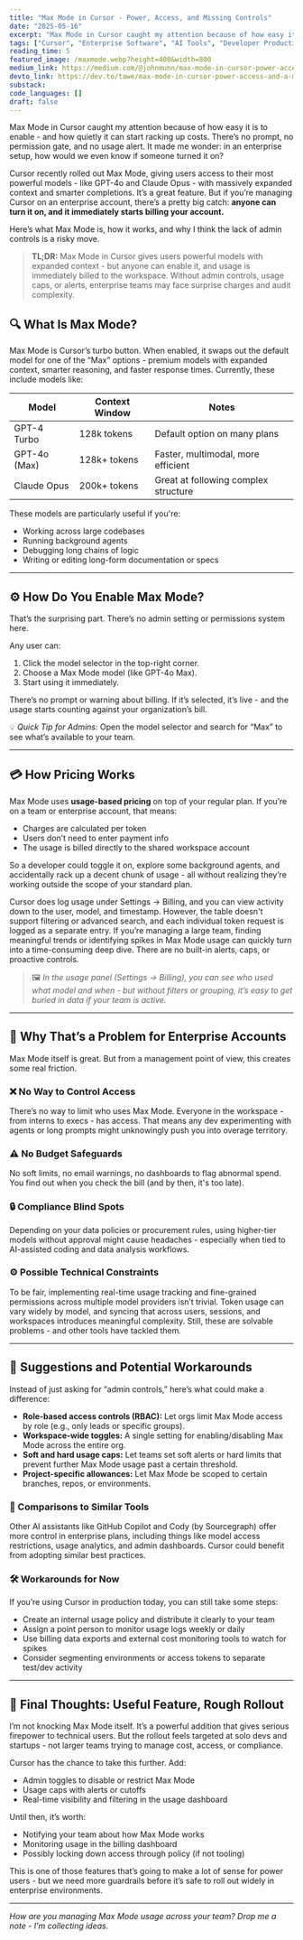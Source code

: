 ```yaml
---
title: "Max Mode in Cursor - Power, Access, and Missing Controls"
date: "2025-05-16"
excerpt: "Max Mode in Cursor caught my attention because of how easy it is to enable  -  and how quietly it can start racking up costs. There’s no prompt, no permission gate, and no usage alert. Cursor recently…"
tags: ["Cursor", "Enterprise Software", "AI Tools", "Developer Productivity", "Software Engineering"]
reading_time: 5
featured_image: /maxmode.webp?height=400&width=800
medium_link: https://medium.com/@johnmunn/max-mode-in-cursor-power-access-and-missing-controls-e28f3c164409
devto_link: https://dev.to/tawe/max-mode-in-cursor-power-access-and-a-missing-control-panel-4k21
substack:
code_languages: []
draft: false
---
```

Max Mode in Cursor caught my attention because of how easy it is to enable - and how quietly it can start racking up costs. There’s no prompt, no permission gate, and no usage alert. It made me wonder: in an enterprise setup, how would we even know if someone turned it on?

Cursor recently rolled out Max Mode, giving users access to their most powerful models - like GPT-4o and Claude Opus - with massively expanded context and smarter completions. It’s a great feature. But if you’re managing Cursor on an enterprise account, there’s a pretty big catch: **anyone can turn it on, and it immediately starts billing your account.**

Here’s what Max Mode is, how it works, and why I think the lack of admin controls is a risky move.

> **TL;DR:** Max Mode in Cursor gives users powerful models with expanded context - but anyone can enable it, and usage is immediately billed to the workspace. Without admin controls, usage caps, or alerts, enterprise teams may face surprise charges and audit complexity.


## 🔍 What Is Max Mode?

Max Mode is Cursor’s turbo button. When enabled, it swaps out the default model for one of the “Max” options - premium models with expanded context, smarter reasoning, and faster response times. Currently, these include models like:

|Model|Context Window|Notes|
|---|---|---|
|GPT-4 Turbo|128k tokens|Default option on many plans|
|GPT-4o (Max)|128k+ tokens|Faster, multimodal, more efficient|
|Claude Opus|200k+ tokens|Great at following complex structure|

These models are particularly useful if you're:

 - Working across large codebases
 - Running background agents
 - Debugging long chains of logic
 - Writing or editing long-form documentation or specs

---

## ⚙️ How Do You Enable Max Mode?

That’s the surprising part. There’s no admin setting or permissions system here.

Any user can:

1. Click the model selector in the top-right corner.
2. Choose a Max Mode model (like GPT-4o Max).
3. Start using it immediately.

There’s no prompt or warning about billing. If it’s selected, it’s live - and the usage starts counting against your organization’s bill.

💡 _Quick Tip for Admins:_ Open the model selector and search for “Max” to see what’s available to your team.

---

## 💳 How Pricing Works

Max Mode uses **usage-based pricing** on top of your regular plan. If you’re on a team or enterprise account, that means:

- Charges are calculated per token
- Users don’t need to enter payment info
- The usage is billed directly to the shared workspace account

So a developer could toggle it on, explore some background agents, and accidentally rack up a decent chunk of usage - all without realizing they’re working outside the scope of your standard plan.

Cursor does log usage under Settings → Billing, and you can view activity down to the user, model, and timestamp. However, the table doesn't support filtering or advanced search, and each individual token request is logged as a separate entry. If you’re managing a large team, finding meaningful trends or identifying spikes in Max Mode usage can quickly turn into a time-consuming deep dive. There are no built-in alerts, caps, or proactive controls.

> 🖼️ _In the usage panel (Settings → Billing), you can see who used what model and when - but without filters or grouping, it’s easy to get buried in data if your team is active._

---

## 🧭 Why That’s a Problem for Enterprise Accounts

Max Mode itself is great. But from a management point of view, this creates some real friction.

### ❌ No Way to Control Access

There’s no way to limit who uses Max Mode. Everyone in the workspace - from interns to execs - has access. That means any dev experimenting with agents or long prompts might unknowingly push you into overage territory.

### ⚠️ No Budget Safeguards

No soft limits, no email warnings, no dashboards to flag abnormal spend. You find out when you check the bill (and by then, it's too late).

### 🔒 Compliance Blind Spots

Depending on your data policies or procurement rules, using higher-tier models without approval might cause headaches - especially when tied to AI-assisted coding and data analysis workflows.

### ⚙️ Possible Technical Constraints

To be fair, implementing real-time usage tracking and fine-grained permissions across multiple model providers isn’t trivial. Token usage can vary widely by model, and syncing that across users, sessions, and workspaces introduces meaningful complexity. Still, these are solvable problems - and other tools have tackled them.

---

## 🔧 Suggestions and Potential Workarounds

Instead of just asking for “admin controls,” here’s what could make a difference:

- **Role-based access controls (RBAC):** Let orgs limit Max Mode access by role (e.g., only leads or specific groups).
- **Workspace-wide toggles:** A single setting for enabling/disabling Max Mode across the entire org.
- **Soft and hard usage caps:** Let teams set soft alerts or hard limits that prevent further Max Mode usage past a certain threshold.
- **Project-specific allowances:** Let Max Mode be scoped to certain branches, repos, or environments.

### 🔁 Comparisons to Similar Tools

Other AI assistants like GitHub Copilot and Cody (by Sourcegraph) offer more control in enterprise plans, including things like model access restrictions, usage analytics, and admin dashboards. Cursor could benefit from adopting similar best practices.

### 🛠️ Workarounds for Now

If you’re using Cursor in production today, you can still take some steps:

- Create an internal usage policy and distribute it clearly to your team
- Assign a point person to monitor usage logs weekly or daily
- Use billing data exports and external cost monitoring tools to watch for spikes
- Consider segmenting environments or access tokens to separate test/dev activity

---

## 📝 Final Thoughts: Useful Feature, Rough Rollout

I’m not knocking Max Mode itself. It’s a powerful addition that gives serious firepower to technical users. But the rollout feels targeted at solo devs and startups - not larger teams trying to manage cost, access, or compliance.

Cursor has the chance to take this further. Add:

- Admin toggles to disable or restrict Max Mode
- Usage caps with alerts or cutoffs    
- Real-time visibility and filtering in the usage dashboard

Until then, it’s worth:

- Notifying your team about how Max Mode works
- Monitoring usage in the billing dashboard
- Possibly locking down access through policy (if not tooling)

This is one of those features that’s going to make a lot of sense for power users - but we need more guardrails before it’s safe to roll out widely in enterprise environments.

---

_How are you managing Max Mode usage across your team? Drop me a note - I’m collecting ideas._